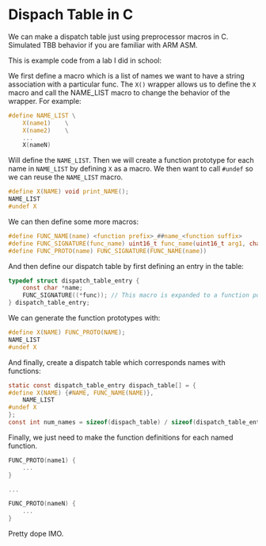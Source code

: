 # Dispach Table in C

We can make a dispatch table just using preprocessor macros in C. Simulated TBB behavior if you are familiar with ARM ASM.

This is example code from a lab I did in school:

We first define a macro which is a list of names we want to have a string association with a particular func. The `X()` wrapper allows us to define the `X` macro and call the NAME_LIST macro to change the behavior of the wrapper. For example:

```C
#define NAME_LIST \
    X(name1)    \
    X(name2)    \
    ...
    X(nameN)
```

Will define the `NAME_LIST`. Then we will create a function prototype for each name in `NAME_LIST` by defining `X` as a macro. We then want to call `#undef` so we can reuse the `NAME_LIST` macro.

```C
#define X(NAME) void print_NAME();
NAME_LIST
#undef X
```

We can then define some more macros:

```C
#define FUNC_NAME(name) <function prefix>_##name_<function suffix>
#define FUNC_SIGNATURE(func_name) uint16_t func_name(uint16_t arg1, char *arg2, char *arg3, char *arg4, char *arg5, char *arg6)
#define FUNC_PROTO(name) FUNC_SIGNATURE(FUNC_NAME(name))
```

And then define our dispatch table by first defining an entry in the table:

```C
typedef struct dispatch_table_entry {
    const char *name;
    FUNC_SIGNATURE((*func)); // This macro is expanded to a function pointer with the signature defined above
} dispatch_table_entry;
```

We can generate the function prototypes with:

```C
#define X(NAME) FUNC_PROTO(NAME);
NAME_LIST
#undef X
```

And finally, create a dispatch table which corresponds names with functions:

```C
static const dispatch_table_entry dispach_table[] = {
#define X(NAME) {#NAME, FUNC_NAME(NAME)},
    NAME_LIST
#undef X
};
const int num_names = sizeof(dispach_table) / sizeof(dispatch_table_entry);
```

Finally, we just need to make the function definitions for each named function.

```C
FUNC_PROTO(name1) {
    ...
}

...

FUNC_PROTO(nameN) {
    ...
}
```

Pretty dope IMO.

